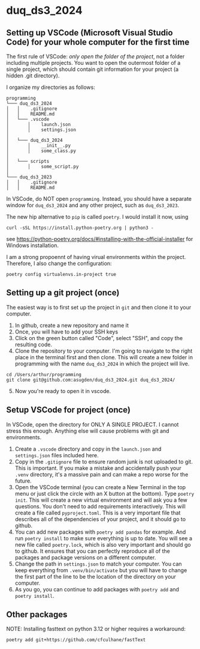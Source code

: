# duq_ds3_2024

## Setting up VSCode (Microsoft Visual Studio Code) for your whole computer for the first time

The first rule of VSCode: _only open the folder of the project_, not a folder including multiple projects. You want to open the outermost folder of a single project, which should contain git information for your project (a hidden .git directory).

I organize my directories as follows:

```
programming
└─── duq_ds3_2024
│   │    .gitignore
│   │    README.md
│   └─── .vscode
│       │    launch.json
│       │    settings.json
│
│   └─── duq_ds3_2024
│       │    __init__.py
│       │    some_class.py
│
│   └─── scripts
│       │    some_script.py
│
└─── duq_ds3_2023
│   │    .gitignore
│   │    README.md
```

In VSCode, do NOT open `programming`. Instead, you should have a separate window for `duq_ds3_2024` and any other project, such as `duq_ds3_2023`.

The new hip alternative to `pip` is called `poetry`. I would install it now, using

```
curl -sSL https://install.python-poetry.org | python3 -
```

see https://python-poetry.org/docs/#installing-with-the-official-installer for Windows installation.

I am a strong propoennt of having virual environments within the project. Therefore, I also change the configuration:

```
poetry config virtualenvs.in-project true
```

## Setting up a git project (once)

The easiest way is to first set up the project in `git` and then clone it to your computer.

1. In github, create a new repository and name it
1. Once, you will have to add your SSH keys
1. Click on the green button called "Code", select "SSH", and copy the resulting code.
1. Clone the repository to your computer. I'm going to navigate to the right place in the terminal first and then clone. This will create a new folder in programming with the name `duq_ds3_2024` in which the project will live.

```
cd /Users/arthur/programming
git clone git@github.com:asugden/duq_ds3_2024.git duq_ds3_2024/
```

5. Now you're ready to open it in vscode.

## Setup VSCode for project (once)

In VSCode, open the directory for ONLY A SINGLE PROJECT. I cannot stress this enough. Anything else will cause problems with git and environments.

1. Create a `.vscode` directory and copy in the `launch.json` and `settings.json` files included here.
1. Copy in the `.gitignore` file to ensure random junk is not uploaded to git. This is important. If you make a mistake and accidentally push your `.venv` directory, it's a massive pain and can make a repo worse for the future.
1. Open the VSCode terminal (you can create a New Terminal in the top menu or just click the circle with an X button at the bottom). Type `poetry init`. This will create a new virtual environment and will ask you a few questions. You don't need to add requirements interactively. This will create a file called `pyproject.toml`. This is a very important file that describes all of the dependencies of your project, and it should go to github.
1. You can add new packages with `poetry add pandas` for example. And run `poetry install` to make sure everything is up to date. You will see a new file called `poetry.lock`, which is also very important and should go to github. It ensures that you can perfectly reproduce all of the packages and package versions on a different computer.
1. Change the path in `settings.json` to match your computer. You can keep everything from `.venv/bin/activate` but you will have to change the first part of the line to be the location of the directory on your computer.
1. As you go, you can continue to add packages with `poetry add` and `poetry install`.

## Other packages

NOTE: Installing fasttext on python 3.12 or higher requires a workaround:

```
poetry add git+https://github.com/cfculhane/fastText
```
